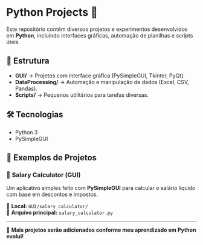 # Python Projects 🚀  

Este repositório contém diversos projetos e experimentos desenvolvidos em **Python**, incluindo interfaces gráficas, automação de planilhas e scripts úteis.  

## 📂 Estrutura  
- **GUI/** → Projetos com interface gráfica (PySimpleGUI, Tkinter, PyQt).  
- **DataProcessing/** → Automação e manipulação de dados (Excel, CSV, Pandas).  
- **Scripts/** → Pequenos utilitários para tarefas diversas.  

## 🛠 Tecnologias  
- Python 3
- PySimpleGUI  


## 📌 Exemplos de Projetos  
### 🔹 **Salary Calculator (GUI)**  
Um aplicativo simples feito com **PySimpleGUI** para calcular o salário líquido com base em descontos e impostos.  

📍 **Local:** `GUI/salary_calculator/`  
📜 **Arquivo principal:** `salary_calculator.py`  

---
🚀 **Mais projetos serão adicionados conforme meu aprendizado em Python evolui!**  
